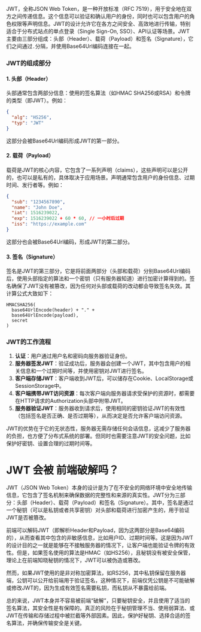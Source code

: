 JWT，全称JSON Web Token，是一种开放标准（RFC 7519），用于安全地在双方之间传递信息。这个信息可以验证和确认用户的身份，同时也可以包含用户的角色权限等声明信息。JWT的设计允许它在各方之间安全、高效地进行传输，特别适合于分布式站点的单点登录（Single Sign-On, SSO）、API认证等场景。JWT主要由三部分组成：头部（Header）、载荷（Payload）和签名（Signature），它们之间通过`.`分隔，并使用Base64Url编码连接在一起。

### JWT的组成部分

#### 1. 头部（Header）
头部通常包含两部分信息：使用的签名算法（如HMAC SHA256或RSA）和令牌的类型（即JWT）。例如：
```json
{
  "alg": "HS256",
  "typ": "JWT"
}
```
这部分会被Base64Url编码形成JWT的第一部分。

#### 2. 载荷（Payload）
载荷是JWT的核心内容，它包含了一系列声明（claims），这些声明可以是公开的，也可以是私有的，具体取决于应用场景。声明通常包含用户的身份信息、过期时间、发行者等。例如：
```json
{
  "sub": "1234567890",
  "name": "John Doe",
  "iat": 1516239022,
  "exp": 1516239022 + 60 * 60, // 一小时后过期
  "iss": "https://example.com"
}
```
这部分也会被Base64Url编码，形成JWT的第二部分。

#### 3. 签名（Signature）
签名是JWT的第三部分，它是将前面两部分（头部和载荷）分别Base64Url编码后，使用头部指定的算法和一个密钥（只有服务器知道）进行加密计算得到的。签名确保了JWT没有被篡改，因为任何对头部或载荷的改动都会导致签名失效。其计算公式大致如下：
```plaintext
HMACSHA256(
  base64UrlEncode(header) + "." +
  base64UrlEncode(payload),
  secret
)
```

### JWT的工作流程

1. **认证**：用户通过用户名和密码向服务器验证身份。
2. **服务器签发JWT**：验证成功后，服务器会创建一个JWT，其中包含用户的相关信息和一个过期时间等，并使用密钥对JWT进行签名。
3. **客户端存储JWT**：客户端收到JWT后，可以储存在Cookie、LocalStorage或SessionStorage中。
4. **客户端携带JWT访问资源**：每次客户端向服务器请求受保护的资源时，都需要在HTTP请求的Authorization头部中附带JWT。
5. **服务器验证JWT**：服务器收到请求后，使用相同的密钥验证JWT的有效性（包括签名是否正确、是否过期等），从而决定是否允许客户端访问资源。

JWT的优势在于它的无状态性，服务器无需存储任何会话信息，这减少了服务器的负担，也方便了分布式系统的部署。但同时也需要注意JWT的安全问题，比如保护好密钥、设置合理的过期时间等。

# JWT  会被 前端破解吗？

JWT（JSON Web Token）本身的设计是为了在不安全的网络环境中安全地传输信息，它包含了签名机制来确保数据的完整性和来源的真实性。JWT分为三部分：头部（Header）、载荷（Payload）和签名（Signature）。其中，签名是通过一个秘钥（可以是私钥或者共享密钥）对头部和载荷进行加密产生的，用于验证JWT是否被篡改。

前端可以解码JWT（即解析Header和Payload，因为这两部分是Base64编码的），从而查看其中包含的非敏感信息，比如用户ID、过期时间等。这是因为JWT的设计目的之一就是能够在不接触服务器的情况下，让客户端也能验证令牌的有效性。但是，如果签名使用的算法是HMAC（如HS256），且秘钥没有被安全保管，理论上在前端知晓秘钥的情况下，JWT可以被伪造或篡改。

然而，如果JWT使用的是非对称加密算法，如RS256，其中私钥保留在服务器端，公钥可以公开给前端用于验证签名，这种情况下，前端仅凭公钥是不可能破解或修改JWT的，因为生成有效签名需要私钥，而私钥从不暴露给前端。

总的来说，JWT本身并不容易被前端“破解”，只要秘钥安全，并且使用了适当的签名算法，其安全性是有保障的。真正的风险在于秘钥管理不当、使用弱算法、或JWT在传输和存储过程中被拦截等外部因素。因此，保护好秘钥、选择合适的签名算法，并确保传输安全是关键。